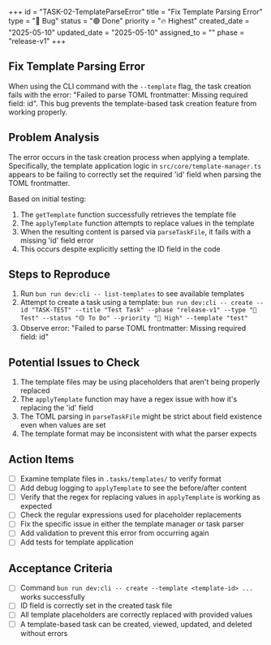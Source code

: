 +++
id = "TASK-02-TemplateParseError"
title = "Fix Template Parsing Error"
type = "🐞 Bug"
status = "🟢 Done"
priority = "🔥 Highest"
created_date = "2025-05-10"
updated_date = "2025-05-10"
assigned_to = ""
phase = "release-v1"
+++

## Fix Template Parsing Error

When using the CLI command with the `--template` flag, the task creation fails with the error: "Failed to parse TOML frontmatter: Missing required field: id". This bug prevents the template-based task creation feature from working properly.

## Problem Analysis

The error occurs in the task creation process when applying a template. Specifically, the template application logic in `src/core/template-manager.ts` appears to be failing to correctly set the required 'id' field when parsing the TOML frontmatter.

Based on initial testing:
1. The `getTemplate` function successfully retrieves the template file
2. The `applyTemplate` function attempts to replace values in the template
3. When the resulting content is parsed via `parseTaskFile`, it fails with a missing 'id' field error
4. This occurs despite explicitly setting the ID field in the code

## Steps to Reproduce

1. Run `bun run dev:cli -- list-templates` to see available templates
2. Attempt to create a task using a template: `bun run dev:cli -- create --id "TASK-TEST" --title "Test Task" --phase "release-v1" --type "🧪 Test" --status "🟡 To Do" --priority "🔼 High" --template "test"`
3. Observe error: "Failed to parse TOML frontmatter: Missing required field: id"

## Potential Issues to Check

1. The template files may be using placeholders that aren't being properly replaced
2. The `applyTemplate` function may have a regex issue with how it's replacing the 'id' field
3. The TOML parsing in `parseTaskFile` might be strict about field existence even when values are set
4. The template format may be inconsistent with what the parser expects

## Action Items

- [ ] Examine template files in `.tasks/templates/` to verify format
- [ ] Add debug logging to `applyTemplate` to see the before/after content
- [ ] Verify that the regex for replacing values in `applyTemplate` is working as expected
- [ ] Check the regular expressions used for placeholder replacements
- [ ] Fix the specific issue in either the template manager or task parser
- [ ] Add validation to prevent this error from occurring again
- [ ] Add tests for template application

## Acceptance Criteria

- [ ] Command `bun run dev:cli -- create --template <template-id> ...` works successfully
- [ ] ID field is correctly set in the created task file
- [ ] All template placeholders are correctly replaced with provided values
- [ ] A template-based task can be created, viewed, updated, and deleted without errors
